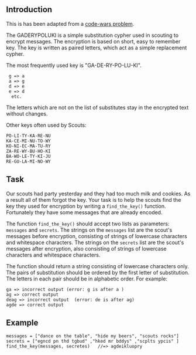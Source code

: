 ## Introduction

This is has been adapted from a [code-wars problem](https://www.codewars.com/kata/592bdf59912f2209710000e9).

The GADERYPOLUKI is a simple substitution cypher used in scouting to encrypt messages. The encryption is based on short, easy to remember key. The key is written as paired letters, which act as a simple replacement cypher.

The most frequently used key is "GA-DE-RY-PO-LU-KI".
```
 g => a
 a => g
 d => e
 e => d
  etc.
```
The letters which are not on the list of substitutes stay in the encrypted text without changes.

Other keys often used by Scouts:
```
PO-LI-TY-KA-RE-NU
KA-CE-MI-NU-TO-WY
KO-NI-EC-MA-TU-RY
ZA-RE-WY-BU-HO-KI
BA-WO-LE-TY-KI-JU
RE-GU-LA-MI-NO-WY
```
## Task

Our scouts had party yesterday and they had too much milk and cookies. As a result all of them forgot the key. Your task is to help the scouts find the key they used for encryption by writing a `find_the_key()` function. Fortunately they have some messages that are already encoded.

The function `find_the_key()` should accept two lists as parameters: `messages` and `secrets`.
The strings on the `messages` list are the scout's messages before encryption, consisting of strings of lowercase characters and whitespace characters.
The strings on the `secrets` list are the scout's messages after encryption, also consisting of strings of lowercase characters and whitespace characters. 

The function should return a string consisting of lowercase characters only. The pairs of substitution should be ordered by the first letter of substitution. The letters in each pair should be in alphabetic order. For example:

```
ga => incorrect output (error: g is after a )
ag => correct output  
deag => incorrect output  (error: de is after ag)
agde => correct output  
```

## Example

```
messages = ["dance on the table", "hide my beers", "scouts rocks"]
secrets = ["egncd pn thd tgbud" ,"hked mr bddys" ,"scplts ypcis" ]
find_the_key(messages, secretes)   //=> agdeikluopry
```
